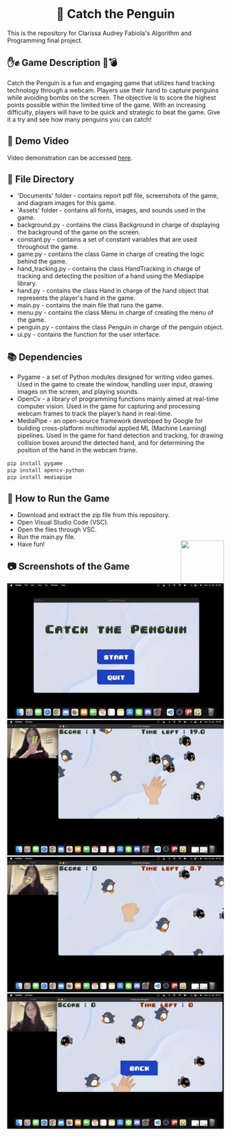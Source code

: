 <h1 align="center">🐧 Catch the Penguin</h1> 
This is the repository for Clarissa Audrey Fabiola's Algorithm and Programming final project.

## ✋✊ Game Description 🐧💣
Catch the Penguin is a fun and engaging game that utilizes hand tracking technology through a webcam. Players use their hand to capture penguins while avoiding bombs on the screen. The objective is to score the highest points possible within the limited time of the game. With an increasing difficulty, players will have to be quick and strategic to beat the game. Give it a try and see how many penguins you can catch!

## 🎥 Demo Video
Video demonstration can be accessed [here](https://www.youtube.com/watch?v=MJOpq9aGABI).

## 📁 File Directory
- 'Documents' folder - contains report pdf file, screenshots of the game, and diagram images for this game.
- 'Assets' folder - contains all fonts, images, and sounds used in the game.
- background.py - contains the class Background in charge of displaying the background of the game on the screen.
- constant.py - contains a set of constant variables that are used throughout the game.
- game.py - contains the class Game in charge of creating the logic behind the game.
- hand_tracking.py - contains the class HandTracking in charge of tracking and detecting the position of a hand using the Mediapipe library.
- hand.py - contains the class Hand in charge of the hand object that represents the player's hand in the game.
- main.py - contains the main file that runs the game.
- menu.py - contains the class Menu in charge of creating the menu of the game.
- penguin.py - contains the class Penguin in charge of the penguin object.
- ui.py - contains the function for the user interface.

## 📚 Dependencies
- Pygame - a set of Python modules designed for writing video games. Used in the game to create the window, handling user input, drawing images on the screen, and playing sounds.
- OpenCv - a library of programming functions mainly aimed at real-time computer vision. Used in the game for capturing and processing webcam frames to track the player’s hand in real-time. 
- MediaPipe - an open-source framework developed by Google for building cross-platform multimodal applied ML (Machine Learning) pipelines. Used in the game for hand detection and tracking, for drawing collision boxes around the detected hand, and for determining the position of the hand in the webcam frame.

```
pip install pygame
pip install opencv-python
pip install mediapipe
```
## 👾 How to Run the Game
- Download and extract the zip file from this repository.
- Open Visual Studio Code (VSC).
- Open the files through VSC.
- Run the main.py file.
- Have fun! <img align="right" width="100" height="100" src="https://media.tenor.com/W5qtl0HYoLYAAAAi/catscafe-penguin.gif">

## 📷 Screenshots of the Game
![Start Menu](Documents/Screenshots/Start_Menu.png)
![Hand Opened](Documents/Screenshots/Opened_Hand.png)
![Hand Closed](Documents/Screenshots/Closed_Hand.png)
![Back Menu](Documents/Screenshots/Back_Menu.png)

